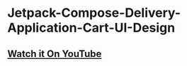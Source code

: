 # Jetpack-Compose-Delivery-Application-Cart-UI-Design

## [Watch it On YouTube](https://youtu.be/m7V9mw2JUCo)
